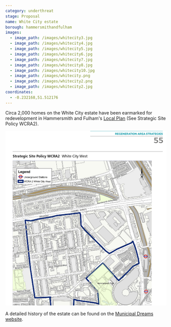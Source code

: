 ```yaml
---
category: underthreat
stage: Proposal
name: White City estate 
borough: hammersmithandfulham
images:
  - image_path: /images/whitecity3.jpg
  - image_path: /images/whitecity4.jpg
  - image_path: /images/whitecity5.jpg
  - image_path: /images/whitecity6.jpg
  - image_path: /images/whitecity7.jpg
  - image_path: /images/whitecity8.jpg
  - image_path: /images/whitecity10.jpg
  - image_path: /images/whitecity.png
  - image_path: /images/whitecity2.png
  - image_path: /images/whitecity2.jpg
coordinates: 
  - -0.232168,51.512176
---
```

Circa 2,000 homes on the White City estate have been earmarked for redevelopment in Hammersmith and Fulham's [Local Plan](https://www.lbhf.gov.uk/sites/default/files/section_attachments/local_plan_2018_web_version.pdf) (See Strategic Site Policy WCRA2). 

![](/images/whitecitywcra2.png)


A detailed history of the estate can be found on the [Municipal Dreams website](https://municipaldreams.wordpress.com/2017/01/17/the_white_city_estate_part_one/). 

